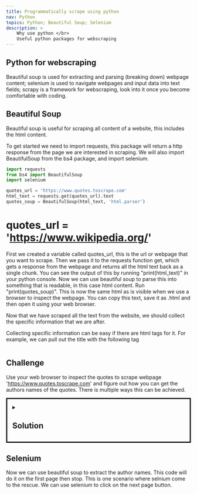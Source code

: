 ```yaml
---
title: Programmatically scrape using python 
nav: Python
topics: Python; Beautiful Soup; Selenium
description: >
    Why use python </br>
    Useful python packages for webscraping 
---
```


## Python for webscraping

Beautiful soup is used for extracting and parsing (breaking down) webpage content;  selenium is used to navigate  webpages and input data into text fields; scrapy is a framework for webscraping, look into it once you become comfortable with coding.

## Beautiful Soup

Beautiful soup is useful for scraping all content of a website, this includes the html content.

To get started we need to import requests, this package will return a http response from the page we are interested in scraping.
We will also import BeautifulSoup from the bs4 package, and import selenium.

```python
import requests
from bs4 import BeautifulSoup
import selenium

quotes_url = 'https://www.quotes.toscrape.com' 
html_text = requests.get(quotes_url).text 
quotes_soup = BeautifulSoup(html_text, 'html.parser')
```

# quotes_url = 'https://www.wikipedia.org/'

First we created a variable called quotes_url, this is the url or webpage that you want to scrape. 
Then we pass it to the requests function get, which gets a response from the webpage and returns all the html text back as a single chunk. You can see the output of this by running "print(html_text)" in your python console.
Now we can use beautiful soup to parse this into something that is readable, in this case html content. Run "print(quotes_soup)". This is now the same html as is visible when we use a browser to inspect the webpage. You can copy this text, save it as .html and then open it using your web browser.

Now that we have scraped all the text from the website, we should collect the specific information that we are after.

Collecting specific information can be easy if there are html tags for it. For example, we can pull out the title with the following tag

```html

```


## Challenge
Use your web browser to inspect the quotes to scrape webpage 'https://www.quotes.toscrape.com' and figure out how you can get the authors names of the quotes.
There is multiple ways this can be achieved.

<details style="border:3px; border-style:solid; border-color:#000000; padding: 1em;"><summary><h2>Solution</h2></summary>
<p>

```python

```

</p>
</details>

## Selenium


Now we can use beautiful soup to extract the author names. This code will do it on the first page then stop. This is one scenario where selnium come to the rescue. We can use selenium to click on the next page button.

